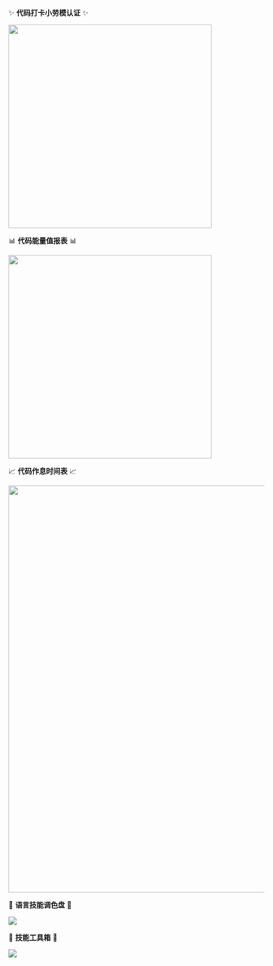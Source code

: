 <!--
**GALA-Lin/GALA-Lin** is a ✨ _special_ ✨ repository because its `README.md` (this file) appears on your GitHub profile.

Here are some ideas to get you started:

- 🔭 I’m currently working on ...
- 🌱 I’m currently learning ...
- 👯 I’m looking to collaborate on ...
- 🤔 I’m looking for help with ...
- 💬 Ask me about ...
- 📫 How to reach me: ...
- 😄 Pronouns: ...
- ⚡ Fun fact: ...
-->
<!--
**GALA-Lin/GALA-Lin** is a ✨ _special_ ✨ repository because its `README.md` (this file) appears on your GitHub profile.

Here are some ideas to get you started:

- 🔭 I’m currently working on ...
- 🌱 I’m currently learning ...
- 👯 I’m looking to collaborate on ...
- 🤔 I’m looking for help with ...
- 💬 Ask me about ...
- 📫 How to reach me: ...
- 😄 Pronouns: ...
- ⚡ Fun fact: ...
-->

<!--
**GALA-Lin/GALA-Lin** is a ✨ _special_ ✨ repository because its `README.md` (this file) appears on your GitHub profile.

Here are some ideas to get you started:

- 🔭 I’m currently working on ...
- 🌱 I’m currently learning ...
- 👯 I’m looking to collaborate on ...
- 🤔 I’m looking for help with ...
- 💬 Ask me about ...
- 📫 How to reach me: ...
- 😄 Pronouns: ...
- ⚡ Fun fact: ...
-->

<!--
**GALA-Lin/GALA-Lin** is a ✨ _special_ ✨ repository because its `README.md` (this file) appears on your GitHub profile.

Here are some ideas to get you started:

- 🔭 I’m currently working on ...
- 🌱 I’m currently learning ...
- 👯 I’m looking to collaborate on ...
- 🤔 I’m looking for help with ...
- 💬 Ask me about ...
- 📫 How to reach me: ...
- 😄 Pronouns: ...
- ⚡ Fun fact: ...
-->
✨ **代码打卡小劳模认证** ✨

<img width="400" src="https://streak-stats.demolab.com?user=GALA-Lin&theme=transparent&date_format=%5BY.%5Dn.j&hide_border=true" />

📊 **代码能量值报表** 📊

<img width="400" src="https://github-readme-stats.vercel.app/api?username=GALA-Lin&theme=transparent&include_all_commits=true&show_icons=true&hide_border=true" />

📈 **代码作息时间表** 📈

<img width="800" src="https://github-readme-activity-graph.vercel.app/graph?username=GALA-Lin&theme=github-compact&hide_border=true&area=true">

🎨 **语言技能调色盘** 🎨

<img src="https://github-readme-stats.vercel.app/api/top-langs/?username=GALA-Lin&theme=transparent&hide_border=true&layout=donut-vertical&langs_count=6" />

🔧 **技能工具箱** 🔧

<img src="https://skillicons.dev/icons?i=cpp,java,golang,vue,react,html,css,js,ts,md,&theme=light" />
